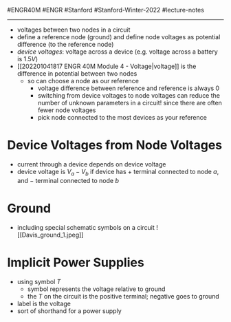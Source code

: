 #ENGR40M #ENGR #Stanford #Stanford-Winter-2022 #lecture-notes 
___
- voltages between two nodes in a circuit
- define a reference node (ground) and define node voltages as potential difference (to the reference node)
- *device voltages*: voltage across a device (e.g. voltage across a battery is $1.5 V$)
- [[202201041817 ENGR 40M Module 4 - Voltage|voltage]] is the difference in potential between two nodes
	- so can choose a node as our reference
		- voltage difference between reference and reference is always 0
		- switching from device voltages to node voltages can reduce the number of unknown parameters in a circuit! since there are often fewer node voltages
		- pick node connected to the most devices as your reference

# Device Voltages from Node Voltages
- current through a device depends on device voltage
- device voltage is $V_a - V_b$ if device has $+$ terminal connected to node $a$, and $-$ terminal connected to node $b$

# Ground
- including special schematic symbols on a circuit
![[Davis_ground_1.jpeg]]
# Implicit Power Supplies
- using symbol $T$
	- symbol represents the voltage relative to ground
	- the $T$ on the circuit is the positive terminal; negative goes to ground
- label is the voltage
- sort of shorthand for a power supply